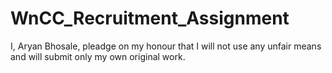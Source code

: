 # WnCC_Recruitment_Assignment
I, Aryan Bhosale, pleadge on my honour that I will not use any unfair means and will submit only my own original work.
